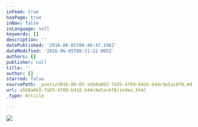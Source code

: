 ```yaml
---
inFeed: true
hasPage: true
inNav: false
inLanguage: null
keywords: []
description: ''
datePublished: '2016-06-05T08:46:47.196Z'
dateModified: '2016-06-05T08:11:22.905Z'
authors: []
publisher: null
title: ''
author: []
starred: false
sourcePath: _posts/2016-06-05-a5b8a0b5-7a55-4f89-b416-b44c9e5acbf8.md
url: a5b8a0b5-7a55-4f89-b416-b44c9e5acbf8/index.html
_type: Article

---
```

![](https://the-grid-user-content.s3-us-west-2.amazonaws.com/b225a7df-7ff2-4434-9fdb-c7134c59f3a3.jpg)